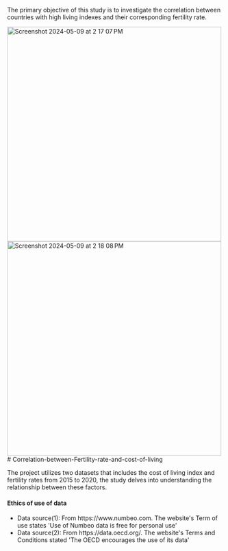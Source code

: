 

The primary objective of this study is to investigate the correlation between countries with high living indexes and their corresponding fertility rate.

<img width="500" alt="Screenshot 2024-05-09 at 2 17 07 PM" src="https://github.com/Everlandgo/Correlation-between-Fertility-rate-cost-of-living/assets/104118335/2022712d-00a6-4b4b-a91a-3b1ab0320518">
<img width="500" alt="Screenshot 2024-05-09 at 2 18 08 PM" src="https://github.com/Everlandgo/Correlation-between-Fertility-rate-cost-of-living/assets/104118335/a3588604-f7c8-4241-a1f9-60e9fad213ef"># Correlation-between-Fertility-rate-and-cost-of-living

The project utilizes two datasets that includes the cost of living index and fertility rates from 2015 to 2020, the study delves into understanding the relationship between these factors.


#### Ethics of use of data 
<ul>
    <li>Data source(1): From https://www.numbeo.com. The website's Term of use states 'Use of Numbeo data is free for personal use' </li>
    <li>Data source(2): From https://data.oecd.org/. The website's Terms and Conditions stated 'The OECD encourages the use of its data' </li>
</ul>   

